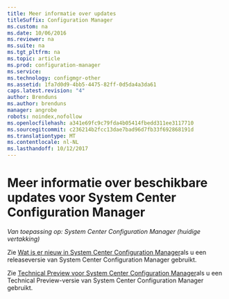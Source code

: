 ```yaml
---
title: Meer informatie over updates
titleSuffix: Configuration Manager
ms.custom: na
ms.date: 10/06/2016
ms.reviewer: na
ms.suite: na
ms.tgt_pltfrm: na
ms.topic: article
ms.prod: configuration-manager
ms.service: 
ms.technology: configmgr-other
ms.assetid: 1fa7d0d9-4bb5-4475-82ff-0d5da4a3da61
caps.latest.revision: "4"
author: Brenduns
ms.author: brenduns
manager: angrobe
robots: noindex,nofollow
ms.openlocfilehash: a341e69fc9c79fda4b05414fbedd311ee3117710
ms.sourcegitcommit: c236214b2fcc13dae7bad96d7fb33f692868191d
ms.translationtype: MT
ms.contentlocale: nl-NL
ms.lasthandoff: 10/12/2017
---
```

# <a name="learn-more-about-available-updates-for-system-center-configuration-manager"></a>Meer informatie over beschikbare updates voor System Center Configuration Manager

*Van toepassing op: System Center Configuration Manager (huidige vertakking)*

Zie [Wat is er nieuw in System Center Configuration Manager](http://technet.microsoft.com/library/mt622084.aspx)als u een releaseversie van System Center Configuration Manager gebruikt.  

 Zie [Technical Preview voor System Center Configuration Manager](http://technet.microsoft.com/library/mt595861.aspx)als u een Technical Preview-versie van System Center Configuration Manager gebruikt.
